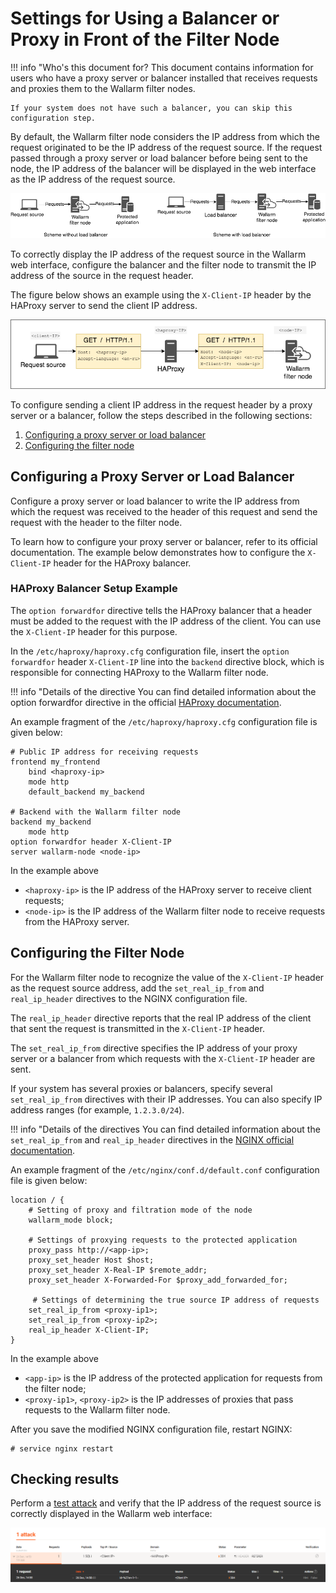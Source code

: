 [img-events]:               ../../images/en/admin-guides/using-proxy-or-balancer/events-en.png
[img-using-balancer]:       ../../images/en/admin-guides/using-proxy-or-balancer/using-balancer-en.png
[img-using-haproxy]:        ../../images/en/admin-guides/using-proxy-or-balancer/using-haproxy-en.png

[link-haproxy-docs]:        http://cbonte.github.io/haproxy-dconv/1.9/configuration.html#option%20forwardfor
[link-nginx-directives]:    https://nginx.org/en/docs/http/ngx_http_realip_module.html
[link-test-attack]:         https://docs.wallarm.com/en/quickstart-en/qs-check-operation-en.html#2-run-a-test-attack

[anchor-configuring-proxy]: #configuring-a-proxy-server-or-load-balancer
[anchor-configuring-node]:  #configuring-the-filter-node

# Settings for Using a Balancer or Proxy in Front of the Filter Node

!!! info "Who's this document for?
    This document contains information for users who have a proxy server or balancer installed that receives requests and proxies them to the Wallarm filter nodes. 
>
    If your system does not have such a balancer, you can skip this configuration step.

By default, the Wallarm filter node considers the IP address from which the request originated to be the IP address of the request source. If the request passed through a proxy server or load balancer before being sent to the node, the IP address of the balancer will be displayed in the web interface as the IP address of the request source.

![Using balancer][img-using-balancer]

To correctly display the IP address of the request source in the Wallarm web interface, configure the balancer and the filter node to transmit the IP address of the source in the request header.

The figure below shows an example using the `X-Client-IP` header by the HAProxy server to send the client IP address.

![Using HAProxy][img-using-haproxy]

To configure sending a client IP address in the request header by a proxy server or a balancer, follow the steps described in the following sections:
1.  [Configuring a proxy server or load balancer][anchor-configuring-proxy]
2.  [Configuring the filter node][anchor-configuring-node]

## Configuring a Proxy Server or Load Balancer

Configure a proxy server or load balancer to write the IP address from which the request was received to the header of this request and send the request with the header to the filter node.

To learn how to configure your proxy server or balancer, refer to its official documentation. The example below demonstrates how to configure the `X-Client-IP` header for the HAProxy balancer.

### HAProxy Balancer Setup Example

The `option forwardfor` directive tells the HAProxy balancer that a header must be added to the request with the IP address of the client. 
You can use the `X-Client-IP` header for this purpose.

In the `/etc/haproxy/haproxy.cfg` configuration file, insert the `option forwardfor` header `X-Client-IP` line into the `backend` directive block, which is responsible for connecting HAProxy to the Wallarm filter node.

!!! info "Details of the directive
    You can find detailed information about the option forwardfor directive in the official [HAProxy documentation][link-haproxy-docs].

An example fragment of the `/etc/haproxy/haproxy.cfg` configuration file is given below:
```
# Public IP address for receiving requests
frontend my_frontend
	bind <haproxy-ip>
	mode http
	default_backend my_backend

# Backend with the Wallarm filter node
backend my_backend
	mode http
option forwardfor header X-Client-IP
server wallarm-node <node-ip>
```

In the example above
*   `<haproxy-ip>` is the IP address of the HAProxy server to receive client requests;
*   `<node-ip>` is the IP address of the Wallarm filter node to receive requests from the HAProxy server.

## Configuring the Filter Node

For the Wallarm filter node to recognize the value of the `X-Client-IP` header as the request source address, add the `set_real_ip_from` and `real_ip_header` directives to the NGINX configuration file.

The `real_ip_header` directive reports that the real IP address of the client that sent the request is transmitted in the `X-Client-IP` header.

The `set_real_ip_from` directive specifies the IP address of your proxy server or a balancer from which requests with the `X-Client-IP` header are sent.  

If your system has several proxies or balancers, specify several `set_real_ip_from` directives with their IP addresses. 
You can also specify IP address ranges (for example, `1.2.3.0/24`).

!!! info "Details of the directives
      You can find detailed information about the `set_real_ip_from` and `real_ip_header` directives in the [NGINX official documentation][link-nginx-directives].

An example fragment of the `/etc/nginx/conf.d/default.conf` configuration file is given below:
```
location / {
	# Setting of proxy and filtration mode of the node
	wallarm_mode block;
	
	# Settings of proxying requests to the protected application
	proxy_pass http://<app-ip>;
	proxy_set_header Host $host;
	proxy_set_header X-Real-IP $remote_addr;
	proxy_set_header X-Forwarded-For $proxy_add_forwarded_for;
	
     # Settings of determining the true source IP address of requests
	set_real_ip_from <proxy-ip1>;
	set_real_ip_from <proxy-ip2>;
	real_ip_header X-Client-IP;
}
```

In the example above
*   `<app-ip>` is the IP address of the protected application for requests from the filter node;
*   `<proxy-ip1>`, `<proxy-ip2>` is the IP addresses of proxies that pass requests to the Wallarm filter node.

After you save the modified NGINX configuration file, restart NGINX:
```
# service nginx restart
```

## Checking results

Perform a [test attack][link-test-attack] and verify that the IP address of the request source is correctly displayed in the Wallarm web interface:

![Events][img-events]